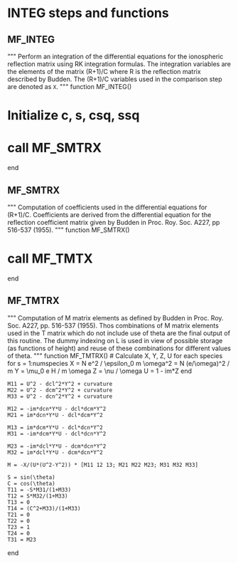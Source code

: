 # INTEG steps and functions

## MF_INTEG
"""
Perform an integration of the differential equations for the ionospheric reflection matrix using RK integration formulas. The integration variables are the elements of the matrix (R+1)/C where R is the reflection matrix described by Budden. The (R+1)/C variables used in the comparison step are denoted as `X`.
"""
function MF_INTEG()
# Initialize c, s, csq, ssq

# call MF_SMTRX

end

## MF_SMTRX
"""
Computation of coefficients used in the differential equations for (R+1)/C. Coefficients are derived from the differential equation for the reflection coefficient matrix given by Budden in Proc. Roy. Soc. A227, pp 516-537 (1955).
"""
function MF_SMTRX()
# call MF_TMTX
end

## MF_TMTRX
"""
Computation of M matrix elements as defined by Budden in Proc. Roy. Soc. A227, pp. 516-537 (1955). Thos combinations of M matrix elements used in the T matrix which do not include use of theta are the final output of this routine. The dummy indexing on L is used in view of possible storage (as functions of height) and reuse of these combinations for different values of theta.
"""
function MF_TMTRX()
    # Calculate X, Y, Z, U for each species
    for s = 1:numspecies
        X = N e^2 / \epsilon\_0 m \omega^2
          = N (e/\omega)^2 / m
        Y = \mu_0 e H / m \omega
        Z = \nu / \omega
        U = 1 - im*Z
    end

    M11 = U^2 - dcl^2*Y^2 + curvature
    M22 = U^2 - dcm^2*Y^2 + curvature
    M33 = U^2 - dcn^2*Y^2 + curvature

    M12 = -im*dcn*Y*U - dcl*dcm*Y^2
    M21 = im*dcn*Y*U - dcl*dcm*Y^2

    M13 = im*dcm*Y*U - dcl*dcn*Y^2
    M31 = -im*dcm*Y*U - dcl*dcn*Y^2

    M23 = -im*dcl*Y*U - dcm*dcn*Y^2
    M32 = im*dcl*Y*U - dcm*dcn*Y^2

    M = -X/(U*(U^2-Y^2)) * [M11 12 13; M21 M22 M23; M31 M32 M33]

    S = sin(\theta)
    C = cos(\theta)
    T11 = -S*M31/(1+M33)
    T12 = S*M32/(1+M33)
    T13 = 0
    T14 = (C^2+M33)/(1+M33)
    T21 = 0
    T22 = 0
    T23 = 1
    T24 = 0
    T31 = M23
end
